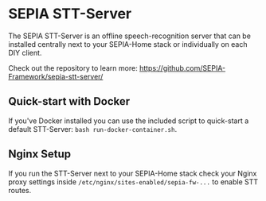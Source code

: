 # SEPIA STT-Server

The SEPIA STT-Server is an offline speech-recognition server that can be installed centrally next to your SEPIA-Home stack or individually on each DIY client.  
  
Check out the repository to learn more: https://github.com/SEPIA-Framework/sepia-stt-server/

## Quick-start with Docker

If you've Docker installed you can use the included script to quick-start a default STT-Server: `bash run-docker-container.sh`.  

## Nginx Setup

If you run the STT-Server next to your SEPIA-Home stack check your Nginx proxy settings inside `/etc/nginx/sites-enabled/sepia-fw-...` to enable STT routes.
